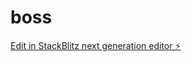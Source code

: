 # boss

[Edit in StackBlitz next generation editor ⚡️](https://stackblitz.com/~/github.com/zuoluotianhen/boss)